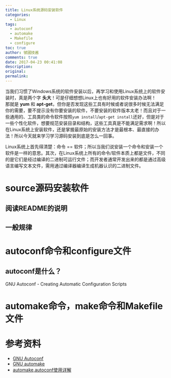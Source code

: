 ```yaml
---
title: Linux系统源码安装软件
categories:
  - Linux
tags:
  - autoconf
  - automake
  - Makefile
  - configure
toc: true
author: 虢國技酱
comments: true
date: 2017-04-23 00:41:08
description:
original:
permalink:
---
```

当我们习惯了Windows系统的软件安装以后，再学习和使用Linux系统上的软件安装时，真是两个字 **头大**！可是仔细想想Linux上也有好用的软件安装办法啊！  
那就是 **yum** 和 **apt-get**，但你是否发现这些工具有时候或者说很多时候无法满足你的需要，要不提示没有你要安装的软件，不要安装的软件版本太老！而且对于一些通用的、工具类的命令软件按照`yum install`/`apt-get install`还好，但是对于一些个性化软件，想要规范安装目录和结构，这些工具真是不能满足需求啊！所以在Linux系统上安装软件，还是掌握最原始的安装方法才是最根本、最直接的办法！所以今天就来学习学习源码安装到底是怎么一回事。

Linux系统上首先得清楚：命令 == 软件；所以当我们说安装一个命令和安装一个软件是一样的意思。其次，在Linux系统上所有的命令/软件本质上都是文件，不同的是它们是经过编译的二进制可运行文件；而开发者通常开发出来的都是通过高级语言编写文本文件，需用通过编译器编译生成机器认识的二进制文件。

<!-- more -->

# source源码安装软件

## 阅读README的说明

## 一般规律


# autoconf命令和configure文件
## autoconf是什么？
GNU Autoconf - Creating Automatic Configuration Scripts

# automake命令，make命令和Makefile文件



# 参考资料
* [GNU Autoconf](http://www.gnu.org/software/autoconf/autoconf.html#documentation)
* [GNU automake](http://www.gnu.org/software/automake/)
* [automake,autoconf使用详解](http://www.laruence.com/2009/11/18/1154.html)
